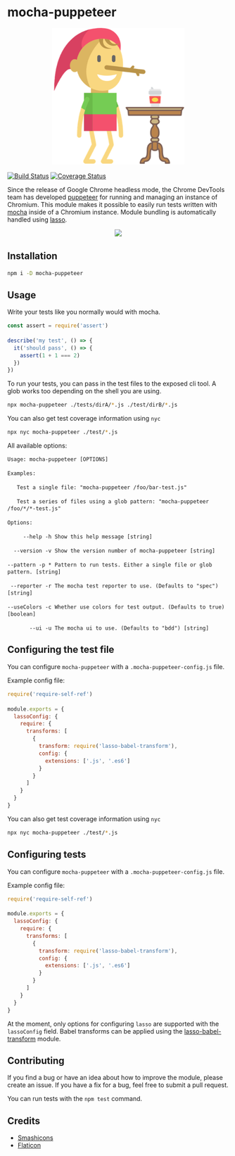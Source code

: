 # mocha-puppeteer

<p align="center">
  <img src="./logos/mocha-puppeteer.png" alt="mocha-puppeteer logo" width="300" />
</p>

[![Build Status](https://travis-ci.org/charlieduong94/mocha-puppeteer.svg?branch=master)](https://travis-ci.org/charlieduong94/mocha-puppeteer)
[![Coverage Status](https://coveralls.io/repos/github/charlieduong94/mocha-puppeteer/badge.svg?branch=master)](https://coveralls.io/github/charlieduong94/mocha-puppeteer?branch=master)


Since the release of Google Chrome headless mode, the Chrome DevTools team has developed
[puppeteer](https://github.com/GoogleChrome/puppeteer) for running and managing an instance of Chromium.
This module makes it possible to easily run tests written with [mocha](https://github.com/mochajs/mocha)
inside of a Chromium instance. Module bundling is automatically handled using
[lasso](https://github.com/lasso-js/lasso).

<p align='center'>
  <img src='https://media.giphy.com/media/3ov9k8gttSM4buyZna/giphy.gif'/>
</p>

## Installation

```bash
npm i -D mocha-puppeteer
```

## Usage

Write your tests like you normally would with mocha.

```js
const assert = require('assert')

describe('my test', () => {
  it('should pass', () => {
    assert(1 + 1 === 2)
  })
})
```

To run your tests, you can pass in the test files to the exposed cli tool. A glob works too depending
on the shell you are using.

```bash
npx mocha-puppeteer ./tests/dirA/*.js ./test/dirB/*.js
```

You can also get test coverage information using `nyc`

```bash
npx nyc mocha-puppeteer ./test/*.js
```

All available options:

```
Usage: mocha-puppeteer [OPTIONS]

Examples:

   Test a single file: "mocha-puppeteer /foo/bar-test.js"

   Test a series of files using a glob pattern: "mocha-puppeteer /foo/*/*-test.js"

Options:

     --help -h Show this help message [string]

  --version -v Show the version number of mocha-puppeteer [string]

--pattern -p * Pattern to run tests. Either a single file or glob pattern. [string]

 --reporter -r The mocha test reporter to use. (Defaults to "spec") [string]

--useColors -c Whether use colors for test output. (Defaults to true) [boolean]

       --ui -u The mocha ui to use. (Defaults to "bdd") [string]
```

## Configuring the test file
You can configure `mocha-puppeteer` with a `.mocha-puppeteer-config.js` file.

Example config file:

```js
require('require-self-ref')

module.exports = {
  lassoConfig: {
    require: {
      transforms: [
        {
          transform: require('lasso-babel-transform'),
          config: {
            extensions: ['.js', '.es6']
          }
        }
      ]
    }
  }
}
```

You can also get test coverage information using `nyc`

```bash
npx nyc mocha-puppeteer ./test/*.js
```

## Configuring tests
You can configure `mocha-puppeteer` with a `.mocha-puppeteer-config.js` file.

Example config file:

```js
require('require-self-ref')

module.exports = {
  lassoConfig: {
    require: {
      transforms: [
        {
          transform: require('lasso-babel-transform'),
          config: {
            extensions: ['.js', '.es6']
          }
        }
      ]
    }
  }
}
```

At the moment, only options for configuring `lasso` are supported with the `lassoConfig` field.
Babel transforms can be applied using the [lasso-babel-transform](https://github.com/lasso-js/lasso-babel-transform) module.

## Contributing

If you find a bug or have an idea about how to improve the module, please create an issue. If you have a fix
for a bug, feel free to submit a pull request.

You can run tests with the `npm test` command.

## Credits

- [Smashicons](https://www.flaticon.com/authors/smashicons)
- [Flaticon](https://www.flaticon.com/)
